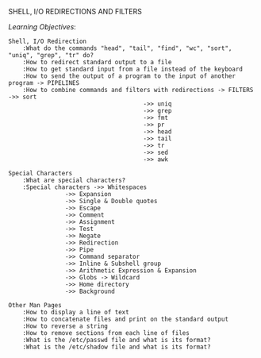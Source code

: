 SHELL, I/O REDIRECTIONS AND FILTERS

*Learning Objectives*:


	Shell, I/O Redirection
		:What do the commands "head", "tail", "find", "wc", "sort", "uniq", "grep", "tr" do?
		:How to redirect standard output to a file
		:How to get standard input from a file instead of the keyboard
		:How to send the output of a program to the input of another program -> PIPELINES
		:How to combine commands and filters with redirections -> FILTERS ->> sort
										  ->> uniq
										  ->> grep
										  ->> fmt
										  ->> pr
										  ->> head
										  ->> tail
										  ->> tr
										  ->> sed
										  ->> awk

	Special Characters
		:What are special characters?
		:Special characters ->> Whitespaces
				    ->> Expansion
				    ->> Single & Double quotes
				    ->> Escape
				    ->> Comment
				    ->> Assignment
				    ->> Test
				    ->> Negate
				    ->> Redirection
				    ->> Pipe
				    ->> Command separator
				    ->> Inline & Subshell group
				    ->> Arithmetic Expression & Expansion
				    ->> Globs -> Wildcard
				    ->> Home directory
				    ->> Background

	Other Man Pages
		:How to display a line of text
		:How to concatenate files and print on the standard output
		:How to reverse a string
		:How to remove sections from each line of files
		:What is the /etc/passwd file and what is its format?
		:What is the /etc/shadow file and what is its format?
